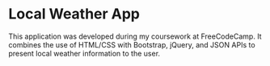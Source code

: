 # Local Weather App
This application was developed during my coursework at FreeCodeCamp. It combines the use of HTML/CSS with Bootstrap, jQuery, and JSON APIs to present local weather information to the user.
